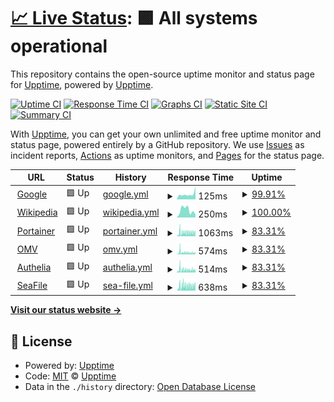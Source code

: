 # [📈 Live Status](https://upptime.github.io/upptime): <!--live status--> **🟩 All systems operational**

This repository contains the open-source uptime monitor and status page for [Upptime](https://upptime.js.org), powered by [Upptime](https://github.com/upptime/upptime).

[![Uptime CI](https://github.com/khadanja/upptime/workflows/Uptime%20CI/badge.svg)](https://github.com/khadanja/upptime/actions?query=workflow%3A%22Uptime+CI%22)
[![Response Time CI](https://github.com/khadanja/upptime/workflows/Response%20Time%20CI/badge.svg)](https://github.com/khadanja/upptime/actions?query=workflow%3A%22Response+Time+CI%22)
[![Graphs CI](https://github.com/khadanja/upptime/workflows/Graphs%20CI/badge.svg)](https://github.com/khadanja/upptime/actions?query=workflow%3A%22Graphs+CI%22)
[![Static Site CI](https://github.com/khadanja/upptime/workflows/Static%20Site%20CI/badge.svg)](https://github.com/khadanja/upptime/actions?query=workflow%3A%22Static+Site+CI%22)
[![Summary CI](https://github.com/khadanja/upptime/workflows/Summary%20CI/badge.svg)](https://github.com/khadanja/upptime/actions?query=workflow%3A%22Summary+CI%22)

With [Upptime](https://upptime.js.org), you can get your own unlimited and free uptime monitor and status page, powered entirely by a GitHub repository. We use [Issues](https://github.com/upptime/upptime/issues) as incident reports, [Actions](https://github.com/khadanja/upptime/actions) as uptime monitors, and [Pages](https://upptime.github.io/upptime) for the status page.

<!--start: status pages-->
<!-- This summary is generated by Upptime (https://github.com/upptime/upptime) -->
<!-- Do not edit this manually, your changes will be overwritten -->
<!-- prettier-ignore -->
| URL | Status | History | Response Time | Uptime |
| --- | ------ | ------- | ------------- | ------ |
| <img alt="" src="https://icons.duckduckgo.com/ip3/www.google.com.ico" height="13"> [Google](https://www.google.com) | 🟩 Up | [google.yml](https://github.com/khadanja/upptime/commits/HEAD/history/google.yml) | <details><summary><img alt="Response time graph" src="./graphs/google/response-time-week.png" height="20"> 125ms</summary><br><a href="https://khadanja.github.io/upptime/history/google"><img alt="Response time 125" src="https://img.shields.io/endpoint?url=https%3A%2F%2Fraw.githubusercontent.com%2Fkhadanja%2Fupptime%2FHEAD%2Fapi%2Fgoogle%2Fresponse-time.json"></a><br><a href="https://khadanja.github.io/upptime/history/google"><img alt="24-hour response time 173" src="https://img.shields.io/endpoint?url=https%3A%2F%2Fraw.githubusercontent.com%2Fkhadanja%2Fupptime%2FHEAD%2Fapi%2Fgoogle%2Fresponse-time-day.json"></a><br><a href="https://khadanja.github.io/upptime/history/google"><img alt="7-day response time 125" src="https://img.shields.io/endpoint?url=https%3A%2F%2Fraw.githubusercontent.com%2Fkhadanja%2Fupptime%2FHEAD%2Fapi%2Fgoogle%2Fresponse-time-week.json"></a><br><a href="https://khadanja.github.io/upptime/history/google"><img alt="30-day response time 125" src="https://img.shields.io/endpoint?url=https%3A%2F%2Fraw.githubusercontent.com%2Fkhadanja%2Fupptime%2FHEAD%2Fapi%2Fgoogle%2Fresponse-time-month.json"></a><br><a href="https://khadanja.github.io/upptime/history/google"><img alt="1-year response time 125" src="https://img.shields.io/endpoint?url=https%3A%2F%2Fraw.githubusercontent.com%2Fkhadanja%2Fupptime%2FHEAD%2Fapi%2Fgoogle%2Fresponse-time-year.json"></a></details> | <details><summary><a href="https://khadanja.github.io/upptime/history/google">99.91%</a></summary><a href="https://khadanja.github.io/upptime/history/google"><img alt="All-time uptime 100.00%" src="https://img.shields.io/endpoint?url=https%3A%2F%2Fraw.githubusercontent.com%2Fkhadanja%2Fupptime%2FHEAD%2Fapi%2Fgoogle%2Fuptime.json"></a><br><a href="https://khadanja.github.io/upptime/history/google"><img alt="24-hour uptime 99.35%" src="https://img.shields.io/endpoint?url=https%3A%2F%2Fraw.githubusercontent.com%2Fkhadanja%2Fupptime%2FHEAD%2Fapi%2Fgoogle%2Fuptime-day.json"></a><br><a href="https://khadanja.github.io/upptime/history/google"><img alt="7-day uptime 99.91%" src="https://img.shields.io/endpoint?url=https%3A%2F%2Fraw.githubusercontent.com%2Fkhadanja%2Fupptime%2FHEAD%2Fapi%2Fgoogle%2Fuptime-week.json"></a><br><a href="https://khadanja.github.io/upptime/history/google"><img alt="30-day uptime 99.98%" src="https://img.shields.io/endpoint?url=https%3A%2F%2Fraw.githubusercontent.com%2Fkhadanja%2Fupptime%2FHEAD%2Fapi%2Fgoogle%2Fuptime-month.json"></a><br><a href="https://khadanja.github.io/upptime/history/google"><img alt="1-year uptime 100.00%" src="https://img.shields.io/endpoint?url=https%3A%2F%2Fraw.githubusercontent.com%2Fkhadanja%2Fupptime%2FHEAD%2Fapi%2Fgoogle%2Fuptime-year.json"></a></details>
| <img alt="" src="https://icons.duckduckgo.com/ip3/en.wikipedia.org.ico" height="13"> [Wikipedia](https://en.wikipedia.org) | 🟩 Up | [wikipedia.yml](https://github.com/khadanja/upptime/commits/HEAD/history/wikipedia.yml) | <details><summary><img alt="Response time graph" src="./graphs/wikipedia/response-time-week.png" height="20"> 250ms</summary><br><a href="https://khadanja.github.io/upptime/history/wikipedia"><img alt="Response time 250" src="https://img.shields.io/endpoint?url=https%3A%2F%2Fraw.githubusercontent.com%2Fkhadanja%2Fupptime%2FHEAD%2Fapi%2Fwikipedia%2Fresponse-time.json"></a><br><a href="https://khadanja.github.io/upptime/history/wikipedia"><img alt="24-hour response time 69" src="https://img.shields.io/endpoint?url=https%3A%2F%2Fraw.githubusercontent.com%2Fkhadanja%2Fupptime%2FHEAD%2Fapi%2Fwikipedia%2Fresponse-time-day.json"></a><br><a href="https://khadanja.github.io/upptime/history/wikipedia"><img alt="7-day response time 250" src="https://img.shields.io/endpoint?url=https%3A%2F%2Fraw.githubusercontent.com%2Fkhadanja%2Fupptime%2FHEAD%2Fapi%2Fwikipedia%2Fresponse-time-week.json"></a><br><a href="https://khadanja.github.io/upptime/history/wikipedia"><img alt="30-day response time 250" src="https://img.shields.io/endpoint?url=https%3A%2F%2Fraw.githubusercontent.com%2Fkhadanja%2Fupptime%2FHEAD%2Fapi%2Fwikipedia%2Fresponse-time-month.json"></a><br><a href="https://khadanja.github.io/upptime/history/wikipedia"><img alt="1-year response time 250" src="https://img.shields.io/endpoint?url=https%3A%2F%2Fraw.githubusercontent.com%2Fkhadanja%2Fupptime%2FHEAD%2Fapi%2Fwikipedia%2Fresponse-time-year.json"></a></details> | <details><summary><a href="https://khadanja.github.io/upptime/history/wikipedia">100.00%</a></summary><a href="https://khadanja.github.io/upptime/history/wikipedia"><img alt="All-time uptime 100.00%" src="https://img.shields.io/endpoint?url=https%3A%2F%2Fraw.githubusercontent.com%2Fkhadanja%2Fupptime%2FHEAD%2Fapi%2Fwikipedia%2Fuptime.json"></a><br><a href="https://khadanja.github.io/upptime/history/wikipedia"><img alt="24-hour uptime 100.00%" src="https://img.shields.io/endpoint?url=https%3A%2F%2Fraw.githubusercontent.com%2Fkhadanja%2Fupptime%2FHEAD%2Fapi%2Fwikipedia%2Fuptime-day.json"></a><br><a href="https://khadanja.github.io/upptime/history/wikipedia"><img alt="7-day uptime 100.00%" src="https://img.shields.io/endpoint?url=https%3A%2F%2Fraw.githubusercontent.com%2Fkhadanja%2Fupptime%2FHEAD%2Fapi%2Fwikipedia%2Fuptime-week.json"></a><br><a href="https://khadanja.github.io/upptime/history/wikipedia"><img alt="30-day uptime 100.00%" src="https://img.shields.io/endpoint?url=https%3A%2F%2Fraw.githubusercontent.com%2Fkhadanja%2Fupptime%2FHEAD%2Fapi%2Fwikipedia%2Fuptime-month.json"></a><br><a href="https://khadanja.github.io/upptime/history/wikipedia"><img alt="1-year uptime 100.00%" src="https://img.shields.io/endpoint?url=https%3A%2F%2Fraw.githubusercontent.com%2Fkhadanja%2Fupptime%2FHEAD%2Fapi%2Fwikipedia%2Fuptime-year.json"></a></details>
| <img alt="" src="https://icons.duckduckgo.com/ip3/p.orionstark.tk.ico" height="13"> [Portainer](https://p.orionstark.tk) | 🟩 Up | [portainer.yml](https://github.com/khadanja/upptime/commits/HEAD/history/portainer.yml) | <details><summary><img alt="Response time graph" src="./graphs/portainer/response-time-week.png" height="20"> 1063ms</summary><br><a href="https://khadanja.github.io/upptime/history/portainer"><img alt="Response time 1063" src="https://img.shields.io/endpoint?url=https%3A%2F%2Fraw.githubusercontent.com%2Fkhadanja%2Fupptime%2FHEAD%2Fapi%2Fportainer%2Fresponse-time.json"></a><br><a href="https://khadanja.github.io/upptime/history/portainer"><img alt="24-hour response time 8660" src="https://img.shields.io/endpoint?url=https%3A%2F%2Fraw.githubusercontent.com%2Fkhadanja%2Fupptime%2FHEAD%2Fapi%2Fportainer%2Fresponse-time-day.json"></a><br><a href="https://khadanja.github.io/upptime/history/portainer"><img alt="7-day response time 1063" src="https://img.shields.io/endpoint?url=https%3A%2F%2Fraw.githubusercontent.com%2Fkhadanja%2Fupptime%2FHEAD%2Fapi%2Fportainer%2Fresponse-time-week.json"></a><br><a href="https://khadanja.github.io/upptime/history/portainer"><img alt="30-day response time 1063" src="https://img.shields.io/endpoint?url=https%3A%2F%2Fraw.githubusercontent.com%2Fkhadanja%2Fupptime%2FHEAD%2Fapi%2Fportainer%2Fresponse-time-month.json"></a><br><a href="https://khadanja.github.io/upptime/history/portainer"><img alt="1-year response time 1063" src="https://img.shields.io/endpoint?url=https%3A%2F%2Fraw.githubusercontent.com%2Fkhadanja%2Fupptime%2FHEAD%2Fapi%2Fportainer%2Fresponse-time-year.json"></a></details> | <details><summary><a href="https://khadanja.github.io/upptime/history/portainer">83.31%</a></summary><a href="https://khadanja.github.io/upptime/history/portainer"><img alt="All-time uptime 83.31%" src="https://img.shields.io/endpoint?url=https%3A%2F%2Fraw.githubusercontent.com%2Fkhadanja%2Fupptime%2FHEAD%2Fapi%2Fportainer%2Fuptime.json"></a><br><a href="https://khadanja.github.io/upptime/history/portainer"><img alt="24-hour uptime 100.00%" src="https://img.shields.io/endpoint?url=https%3A%2F%2Fraw.githubusercontent.com%2Fkhadanja%2Fupptime%2FHEAD%2Fapi%2Fportainer%2Fuptime-day.json"></a><br><a href="https://khadanja.github.io/upptime/history/portainer"><img alt="7-day uptime 83.31%" src="https://img.shields.io/endpoint?url=https%3A%2F%2Fraw.githubusercontent.com%2Fkhadanja%2Fupptime%2FHEAD%2Fapi%2Fportainer%2Fuptime-week.json"></a><br><a href="https://khadanja.github.io/upptime/history/portainer"><img alt="30-day uptime 83.31%" src="https://img.shields.io/endpoint?url=https%3A%2F%2Fraw.githubusercontent.com%2Fkhadanja%2Fupptime%2FHEAD%2Fapi%2Fportainer%2Fuptime-month.json"></a><br><a href="https://khadanja.github.io/upptime/history/portainer"><img alt="1-year uptime 83.31%" src="https://img.shields.io/endpoint?url=https%3A%2F%2Fraw.githubusercontent.com%2Fkhadanja%2Fupptime%2FHEAD%2Fapi%2Fportainer%2Fuptime-year.json"></a></details>
| <img alt="" src="https://icons.duckduckgo.com/ip3/orionstark.tk.ico" height="13"> [OMV](https://orionstark.tk) | 🟩 Up | [omv.yml](https://github.com/khadanja/upptime/commits/HEAD/history/omv.yml) | <details><summary><img alt="Response time graph" src="./graphs/omv/response-time-week.png" height="20"> 574ms</summary><br><a href="https://khadanja.github.io/upptime/history/omv"><img alt="Response time 574" src="https://img.shields.io/endpoint?url=https%3A%2F%2Fraw.githubusercontent.com%2Fkhadanja%2Fupptime%2FHEAD%2Fapi%2Fomv%2Fresponse-time.json"></a><br><a href="https://khadanja.github.io/upptime/history/omv"><img alt="24-hour response time 890" src="https://img.shields.io/endpoint?url=https%3A%2F%2Fraw.githubusercontent.com%2Fkhadanja%2Fupptime%2FHEAD%2Fapi%2Fomv%2Fresponse-time-day.json"></a><br><a href="https://khadanja.github.io/upptime/history/omv"><img alt="7-day response time 574" src="https://img.shields.io/endpoint?url=https%3A%2F%2Fraw.githubusercontent.com%2Fkhadanja%2Fupptime%2FHEAD%2Fapi%2Fomv%2Fresponse-time-week.json"></a><br><a href="https://khadanja.github.io/upptime/history/omv"><img alt="30-day response time 574" src="https://img.shields.io/endpoint?url=https%3A%2F%2Fraw.githubusercontent.com%2Fkhadanja%2Fupptime%2FHEAD%2Fapi%2Fomv%2Fresponse-time-month.json"></a><br><a href="https://khadanja.github.io/upptime/history/omv"><img alt="1-year response time 574" src="https://img.shields.io/endpoint?url=https%3A%2F%2Fraw.githubusercontent.com%2Fkhadanja%2Fupptime%2FHEAD%2Fapi%2Fomv%2Fresponse-time-year.json"></a></details> | <details><summary><a href="https://khadanja.github.io/upptime/history/omv">83.31%</a></summary><a href="https://khadanja.github.io/upptime/history/omv"><img alt="All-time uptime 83.31%" src="https://img.shields.io/endpoint?url=https%3A%2F%2Fraw.githubusercontent.com%2Fkhadanja%2Fupptime%2FHEAD%2Fapi%2Fomv%2Fuptime.json"></a><br><a href="https://khadanja.github.io/upptime/history/omv"><img alt="24-hour uptime 100.00%" src="https://img.shields.io/endpoint?url=https%3A%2F%2Fraw.githubusercontent.com%2Fkhadanja%2Fupptime%2FHEAD%2Fapi%2Fomv%2Fuptime-day.json"></a><br><a href="https://khadanja.github.io/upptime/history/omv"><img alt="7-day uptime 83.31%" src="https://img.shields.io/endpoint?url=https%3A%2F%2Fraw.githubusercontent.com%2Fkhadanja%2Fupptime%2FHEAD%2Fapi%2Fomv%2Fuptime-week.json"></a><br><a href="https://khadanja.github.io/upptime/history/omv"><img alt="30-day uptime 83.31%" src="https://img.shields.io/endpoint?url=https%3A%2F%2Fraw.githubusercontent.com%2Fkhadanja%2Fupptime%2FHEAD%2Fapi%2Fomv%2Fuptime-month.json"></a><br><a href="https://khadanja.github.io/upptime/history/omv"><img alt="1-year uptime 83.31%" src="https://img.shields.io/endpoint?url=https%3A%2F%2Fraw.githubusercontent.com%2Fkhadanja%2Fupptime%2FHEAD%2Fapi%2Fomv%2Fuptime-year.json"></a></details>
| <img alt="" src="https://icons.duckduckgo.com/ip3/au.orionstark.tk.ico" height="13"> [Authelia](https://au.orionstark.tk) | 🟩 Up | [authelia.yml](https://github.com/khadanja/upptime/commits/HEAD/history/authelia.yml) | <details><summary><img alt="Response time graph" src="./graphs/authelia/response-time-week.png" height="20"> 514ms</summary><br><a href="https://khadanja.github.io/upptime/history/authelia"><img alt="Response time 514" src="https://img.shields.io/endpoint?url=https%3A%2F%2Fraw.githubusercontent.com%2Fkhadanja%2Fupptime%2FHEAD%2Fapi%2Fauthelia%2Fresponse-time.json"></a><br><a href="https://khadanja.github.io/upptime/history/authelia"><img alt="24-hour response time 612" src="https://img.shields.io/endpoint?url=https%3A%2F%2Fraw.githubusercontent.com%2Fkhadanja%2Fupptime%2FHEAD%2Fapi%2Fauthelia%2Fresponse-time-day.json"></a><br><a href="https://khadanja.github.io/upptime/history/authelia"><img alt="7-day response time 514" src="https://img.shields.io/endpoint?url=https%3A%2F%2Fraw.githubusercontent.com%2Fkhadanja%2Fupptime%2FHEAD%2Fapi%2Fauthelia%2Fresponse-time-week.json"></a><br><a href="https://khadanja.github.io/upptime/history/authelia"><img alt="30-day response time 514" src="https://img.shields.io/endpoint?url=https%3A%2F%2Fraw.githubusercontent.com%2Fkhadanja%2Fupptime%2FHEAD%2Fapi%2Fauthelia%2Fresponse-time-month.json"></a><br><a href="https://khadanja.github.io/upptime/history/authelia"><img alt="1-year response time 514" src="https://img.shields.io/endpoint?url=https%3A%2F%2Fraw.githubusercontent.com%2Fkhadanja%2Fupptime%2FHEAD%2Fapi%2Fauthelia%2Fresponse-time-year.json"></a></details> | <details><summary><a href="https://khadanja.github.io/upptime/history/authelia">83.31%</a></summary><a href="https://khadanja.github.io/upptime/history/authelia"><img alt="All-time uptime 83.31%" src="https://img.shields.io/endpoint?url=https%3A%2F%2Fraw.githubusercontent.com%2Fkhadanja%2Fupptime%2FHEAD%2Fapi%2Fauthelia%2Fuptime.json"></a><br><a href="https://khadanja.github.io/upptime/history/authelia"><img alt="24-hour uptime 100.00%" src="https://img.shields.io/endpoint?url=https%3A%2F%2Fraw.githubusercontent.com%2Fkhadanja%2Fupptime%2FHEAD%2Fapi%2Fauthelia%2Fuptime-day.json"></a><br><a href="https://khadanja.github.io/upptime/history/authelia"><img alt="7-day uptime 83.31%" src="https://img.shields.io/endpoint?url=https%3A%2F%2Fraw.githubusercontent.com%2Fkhadanja%2Fupptime%2FHEAD%2Fapi%2Fauthelia%2Fuptime-week.json"></a><br><a href="https://khadanja.github.io/upptime/history/authelia"><img alt="30-day uptime 83.31%" src="https://img.shields.io/endpoint?url=https%3A%2F%2Fraw.githubusercontent.com%2Fkhadanja%2Fupptime%2FHEAD%2Fapi%2Fauthelia%2Fuptime-month.json"></a><br><a href="https://khadanja.github.io/upptime/history/authelia"><img alt="1-year uptime 83.31%" src="https://img.shields.io/endpoint?url=https%3A%2F%2Fraw.githubusercontent.com%2Fkhadanja%2Fupptime%2FHEAD%2Fapi%2Fauthelia%2Fuptime-year.json"></a></details>
| <img alt="" src="https://icons.duckduckgo.com/ip3/sf.orionstark.tk.ico" height="13"> [SeaFile](https://sf.orionstark.tk) | 🟩 Up | [sea-file.yml](https://github.com/khadanja/upptime/commits/HEAD/history/sea-file.yml) | <details><summary><img alt="Response time graph" src="./graphs/sea-file/response-time-week.png" height="20"> 638ms</summary><br><a href="https://khadanja.github.io/upptime/history/sea-file"><img alt="Response time 638" src="https://img.shields.io/endpoint?url=https%3A%2F%2Fraw.githubusercontent.com%2Fkhadanja%2Fupptime%2FHEAD%2Fapi%2Fsea-file%2Fresponse-time.json"></a><br><a href="https://khadanja.github.io/upptime/history/sea-file"><img alt="24-hour response time 877" src="https://img.shields.io/endpoint?url=https%3A%2F%2Fraw.githubusercontent.com%2Fkhadanja%2Fupptime%2FHEAD%2Fapi%2Fsea-file%2Fresponse-time-day.json"></a><br><a href="https://khadanja.github.io/upptime/history/sea-file"><img alt="7-day response time 638" src="https://img.shields.io/endpoint?url=https%3A%2F%2Fraw.githubusercontent.com%2Fkhadanja%2Fupptime%2FHEAD%2Fapi%2Fsea-file%2Fresponse-time-week.json"></a><br><a href="https://khadanja.github.io/upptime/history/sea-file"><img alt="30-day response time 638" src="https://img.shields.io/endpoint?url=https%3A%2F%2Fraw.githubusercontent.com%2Fkhadanja%2Fupptime%2FHEAD%2Fapi%2Fsea-file%2Fresponse-time-month.json"></a><br><a href="https://khadanja.github.io/upptime/history/sea-file"><img alt="1-year response time 638" src="https://img.shields.io/endpoint?url=https%3A%2F%2Fraw.githubusercontent.com%2Fkhadanja%2Fupptime%2FHEAD%2Fapi%2Fsea-file%2Fresponse-time-year.json"></a></details> | <details><summary><a href="https://khadanja.github.io/upptime/history/sea-file">83.31%</a></summary><a href="https://khadanja.github.io/upptime/history/sea-file"><img alt="All-time uptime 83.31%" src="https://img.shields.io/endpoint?url=https%3A%2F%2Fraw.githubusercontent.com%2Fkhadanja%2Fupptime%2FHEAD%2Fapi%2Fsea-file%2Fuptime.json"></a><br><a href="https://khadanja.github.io/upptime/history/sea-file"><img alt="24-hour uptime 100.00%" src="https://img.shields.io/endpoint?url=https%3A%2F%2Fraw.githubusercontent.com%2Fkhadanja%2Fupptime%2FHEAD%2Fapi%2Fsea-file%2Fuptime-day.json"></a><br><a href="https://khadanja.github.io/upptime/history/sea-file"><img alt="7-day uptime 83.31%" src="https://img.shields.io/endpoint?url=https%3A%2F%2Fraw.githubusercontent.com%2Fkhadanja%2Fupptime%2FHEAD%2Fapi%2Fsea-file%2Fuptime-week.json"></a><br><a href="https://khadanja.github.io/upptime/history/sea-file"><img alt="30-day uptime 83.31%" src="https://img.shields.io/endpoint?url=https%3A%2F%2Fraw.githubusercontent.com%2Fkhadanja%2Fupptime%2FHEAD%2Fapi%2Fsea-file%2Fuptime-month.json"></a><br><a href="https://khadanja.github.io/upptime/history/sea-file"><img alt="1-year uptime 83.31%" src="https://img.shields.io/endpoint?url=https%3A%2F%2Fraw.githubusercontent.com%2Fkhadanja%2Fupptime%2FHEAD%2Fapi%2Fsea-file%2Fuptime-year.json"></a></details>

<!--end: status pages-->

[**Visit our status website →**](https://upptime.github.io/upptime)

## 📄 License

- Powered by: [Upptime](https://github.com/upptime/upptime)
- Code: [MIT](./LICENSE) © [Upptime](https://upptime.js.org)
- Data in the `./history` directory: [Open Database License](https://opendatacommons.org/licenses/odbl/1-0/)
